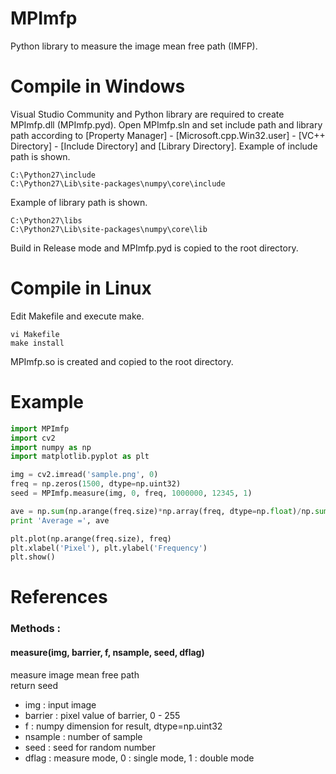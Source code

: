 # MPImfp
Python library to measure the image mean free path (IMFP).

# Compile in Windows
Visual Studio Community and Python library are required to create MPImfp.dll (MPImfp.pyd).
Open MPImfp.sln and set include path and library path according to [Property Manager] - [Microsoft.cpp.Win32.user] - [VC++ Directory] - [Include Directory] and [Library Directory].
Example of include path is shown.

    C:\Python27\include
    C:\Python27\Lib\site-packages\numpy\core\include

Example of library path is shown.

    C:\Python27\libs
    C:\Python27\Lib\site-packages\numpy\core\lib

Build in Release mode and MPImfp.pyd is copied to the root directory.

# Compile in Linux
Edit Makefile and execute make.

    vi Makefile
    make install

MPImfp.so is created and copied to the root directory.

# Example

```python
import MPImfp
import cv2
import numpy as np
import matplotlib.pyplot as plt

img = cv2.imread('sample.png', 0)
freq = np.zeros(1500, dtype=np.uint32)
seed = MPImfp.measure(img, 0, freq, 1000000, 12345, 1)

ave = np.sum(np.arange(freq.size)*np.array(freq, dtype=np.float)/np.sum(freq))
print 'Average =', ave

plt.plot(np.arange(freq.size), freq)
plt.xlabel('Pixel'), plt.ylabel('Frequency')
plt.show()
```

# References
### Methods :
#### measure(img, barrier, f, nsample, seed, dflag)
measure image mean free path  
return seed
+ img : input image
+ barrier : pixel value of barrier, 0 - 255
+ f : numpy dimension for result, dtype=np.uint32
+ nsample : number of sample
+ seed : seed for random number
+ dflag : measure mode, 0 : single mode, 1 : double mode
